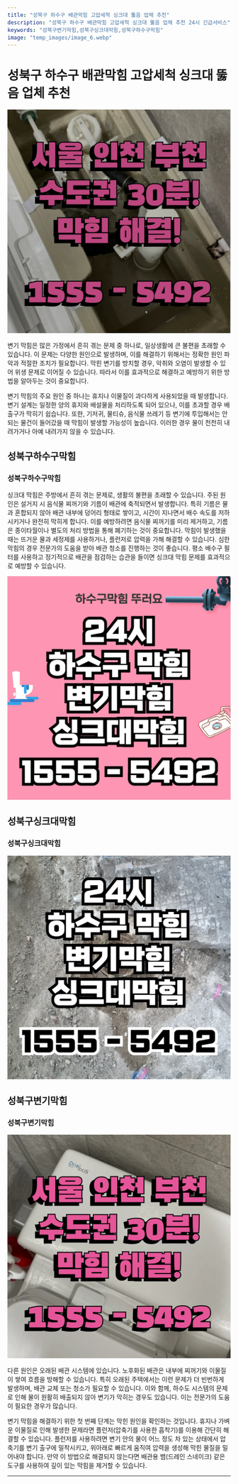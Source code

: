 ```yaml
---
title: "성북구 하수구 배관막힘 고압세척 싱크대 뚫음 업체 추천"
description: "성북구 하수구 배관막힘 고압세척 싱크대 뚫음 업체 추천 24시 긴급서비스"
keywords: "성북구변기막힘,성북구싱크대막힘,성북구하수구막힘"
image: "temp_images/image_6.webp"
---
```


# 성북구 하수구 배관막힘 고압세척 싱크대 뚫음 업체 추천

![성북구하수구막힘](temp_images/image_4.webp) 

변기 막힘은 많은 가정에서 흔히 겪는 문제 중 하나로, 일상생활에 큰 불편을 초래할 수 있습니다. 이 문제는 다양한 원인으로 발생하며, 이를 해결하기 위해서는 정확한 원인 파악과 적절한 조치가 필요합니다. 막힌 변기를 방치할 경우, 악취와 오염이 발생할 수 있어 위생 문제로 이어질 수 있습니다. 따라서 이를 효과적으로 해결하고 예방하기 위한 방법을 알아두는 것이 중요합니다.

변기 막힘의 주요 원인 중 하나는 휴지나 이물질이 과다하게 사용되었을 때 발생합니다. 변기 설계는 일정한 양의 휴지와 배설물을 처리하도록 되어 있으나, 이를 초과할 경우 배출구가 막히기 쉽습니다. 또한, 기저귀, 물티슈, 음식물 쓰레기 등 변기에 투입해서는 안 되는 물건이 들어갔을 때 막힘이 발생할 가능성이 높습니다. 이러한 경우 물이 천천히 내려가거나 아예 내려가지 않을 수 있습니다.


## 성북구하수구막힘

### 성북구하수구막힘

싱크대 막힘은 주방에서 흔히 겪는 문제로, 생활의 불편을 초래할 수 있습니다. 주된 원인은 설거지 시 음식물 찌꺼기와 기름이 배관에 축적되면서 발생합니다. 특히 기름은 물과 혼합되지 않아 배관 내부에 덩어리 형태로 쌓이고, 시간이 지나면서 배수 속도를 저하시키거나 완전히 막히게 합니다. 이를 예방하려면 음식물 찌꺼기를 미리 제거하고, 기름은 종이타월이나 별도의 처리 방법을 통해 폐기하는 것이 중요합니다. 막힘이 발생했을 때는 뜨거운 물과 세정제를 사용하거나, 플런저로 압력을 가해 해결할 수 있습니다. 심한 막힘의 경우 전문가의 도움을 받아 배관 청소를 진행하는 것이 좋습니다. 평소 배수구 필터를 사용하고 정기적으로 배관을 점검하는 습관을 들이면 싱크대 막힘 문제를 효과적으로 예방할 수 있습니다.

![성북구하수구막힘](temp_images/image_0.webp) 



## 성북구싱크대막힘

### 성북구싱크대막힘

![성북구싱크대막힘](temp_images/image_8.webp) 



## 성북구변기막힘

### 성북구변기막힘

![성북구변기막힘](temp_images/image_2.webp) 

  다른 원인은 오래된 배관 시스템에 있습니다. 노후화된 배관은 내부에 찌꺼기와 이물질이 쌓여 흐름을 방해할 수 있습니다. 특히 오래된 주택에서는 이런 문제가 더 빈번하게 발생하며, 배관 교체 또는 청소가 필요할 수 있습니다. 이와 함께, 하수도 시스템의 문제로 인해 물이 원활히 배출되지 않아 변기가 막히는 경우도 있습니다. 이는 전문가의 도움이 필요한 경우가 많습니다.

변기 막힘을 해결하기 위한 첫 번째 단계는 막힌 원인을 확인하는 것입니다. 휴지나 가벼운 이물질로 인해 발생한 문제라면 플런저(압축기를 사용한 흡착기)를 이용해 간단히 해결할 수 있습니다. 플런저를 사용하려면 변기 안의 물이 어느 정도 차 있는 상태에서 압축기를 변기 출구에 밀착시키고, 위아래로 빠르게 움직여 압력을 생성해 막힌 물질을 밀어내야 합니다. 만약 이 방법으로 해결되지 않는다면 배관용 뱀(드레인 스네이크) 같은 도구를 사용하여 깊이 있는 막힘을 제거할 수 있습니다.


---

